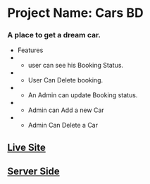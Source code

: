 # Project Name: Cars BD

### A place to get a dream car.

- Features
- - user can see his Booking Status.
- - User Can Delete booking.
- - An Admin can update Booking status.
- - Admin can Add a new Car
- - Admin Can Delete a Car

## [Live Site](https://cars-bd-a12.netlify.app/)
## [Server Side](https://github.com/aushamim/cars-bd-server)
